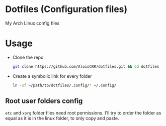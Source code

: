 # Dotfiles (Configuration files)

My Arch Linux config files

# Usage

- Clone the repo

  ```bash
  git clone https://github.com/AloisCRR/dotfiles.git && cd dotfiles
  ```

- Create a symbolic link for every folder

  ```bash
  ln -sf ~/path/to/dotfiles/.config/* ~/.config/
  ```

## Root user folders config

`etc` and `xorg` folder files need root permissions. I'll try to order the folder as equal as it is in the linux folder, to only copy and paste.
